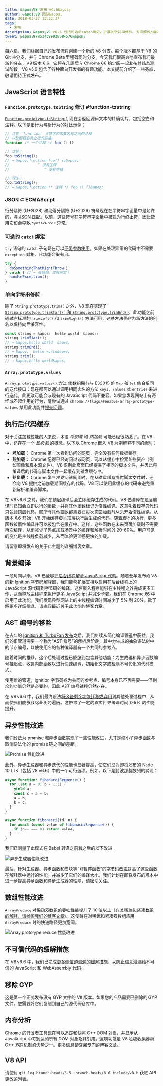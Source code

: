 ```yaml
---
title: &apos;V8 发布 v6.6&apos;
author: &apos;V8 团队&apos;
date: 2018-03-27 13:33:37
tags:
  - 发布
description: &apos;V8 v6.6 包括可选的catch绑定、扩展的字符串修剪、多项解析/编译/运行时性能改进等等！&apos;
tweet: &apos;978534399938584576&apos;
---
```

每六周，我们根据自己的[发布流程](/docs/release-process)创建一个新的 V8 分支。每个版本都基于 V8 的 Git 主分支，并与 Chrome Beta 里程碑同时分支。今天我们很高兴地宣布我们最新的分支，[V8 版本 6.6](https://chromium.googlesource.com/v8/v8.git/+log/branch-heads/6.6)，它将在几周后与 Chrome 66 稳定版一起发布并结束测试阶段。V8 v6.6 包含了各种面向开发者的有趣功能。本文提前介绍了一些亮点，敬请期待正式发布。

<!--truncate-->
## JavaScript 语言特性

### `Function.prototype.toString` 修订  #function-tostring

[`Function.prototype.toString()`](/features/function-tostring) 现在会返回源码文本的精确切片，包括空白和注释。以下是旧行为与新行为的对比示例：

```js
// 注意 `function` 关键字和函数名称之间的注释
// 以及函数名称之后的空格。
function /* 一个注释 */ foo () {}

// 之前：
foo.toString();
// → &apos;function foo() {}&apos;
//             ^ 没有注释
//                ^ 没有空格

// 现在：
foo.toString();
// → &apos;function /* 注释 */ foo () {}&apos;
```

### JSON ⊂ ECMAScript

行分隔符 (U+2028) 和段落分隔符 (U+2029) 符号现在在字符串字面量中是允许的，[与 JSON 匹配](/features/subsume-json)。以前，这些符号在字符串字面量中被视为行终止符，因此使用它们会导致 `SyntaxError` 异常。

### 可选的 `catch` 绑定

`try` 语句的 `catch` 子句现在可以[不带参数使用](/features/optional-catch-binding)。如果在处理异常的代码中不需要 `exception` 对象，此功能会很有用。

```js
try {
  doSomethingThatMightThrow();
} catch { // → 看妈妈，没有绑定！
  handleException();
}
```

### 单向字符串修剪

除了 `String.prototype.trim()` 之外，V8 现在实现了[`String.prototype.trimStart()` 和 `String.prototype.trimEnd()`](/features/string-trimming)。此功能之前通过非标准的 `trimLeft()` 和 `trimRight()` 方法可用，这些方法仍作为新方法的别名以保持向后兼容性。

```js
const string = &apos;  hello world  &apos;;
string.trimStart();
// → &apos;hello world  &apos;
string.trimEnd();
// → &apos;  hello world&apos;
string.trim();
// → &apos;hello world&apos;
```

### `Array.prototype.values`

[`Array.prototype.values()` 方法](https://tc39.es/ecma262/#sec-array.prototype.values) 使数组拥有与 ES2015 的 `Map` 和 `Set` 集合相同的迭代接口：现在都可以通过调用相同命名的方法 `keys`、`values` 或 `entries` 来进行迭代。此更改可能会与现有的 JavaScript 代码不兼容。如果您发现网站上有奇怪或不起作用的行为，请尝试通过 `chrome://flags/#enable-array-prototype-values` 禁用此功能并[提交问题](https://bugs.chromium.org/p/v8/issues/entry?template=Defect+report+from+user)。

## 执行后代码缓存

对于关注加载性能的人来说，术语 _冷加载_ 和 _热加载_ 可能已经很熟悉了。在 V8 中，还存在一个 _热负载_ 的概念。以下以 Chrome 嵌入 V8 为例解释不同的级别：

- **冷加载：** Chrome 第一次看到访问的网页，完全没有任何数据缓存。
- **热加载：** Chrome 记得已经访问过该网页，可以从缓存中检索某些资产（例如图像和脚本源文件）。V8 识别此页面已经提供了相同的脚本文件，并因此将编译后的代码与脚本文件一起缓存到磁盘缓存中。
- **热负载：** Chrome 第三次访问该网页时，在从磁盘缓存提供脚本文件时，还会向 V8 提供之前加载期间缓存的代码。V8 可以使用此缓存的代码来避免重新解析和编译脚本。

在 V8 v6.6 之前，我们在顶层编译后会立即缓存生成的代码。V8 仅编译在顶层编译时已知会立即执行的函数，并将其他函数标记为惰性编译。这意味着缓存的代码只包括顶层代码，而所有其他函数都需要在每次页面加载时从头开始惰性编译。从版本 6.6 开始，V8 开始缓存脚本顶层执行后生成的代码。随着脚本的执行，更多函数被惰性编译并可以被包含在缓存中。这样，这些函数在未来页面加载时不需要再次编译，从而减少了热点加载场景中的编译和解析时间的 20-60%。用户可见的变化是主线程负载减少，从而体验更流畅更快的加载。

请留意即将发布的关于此主题的详细博客文章。

## 背景编译

一段时间以来，V8 已能够[在后台线程解析 JavaScript 代码](https://blog.chromium.org/2015/03/new-javascript-techniques-for-rapid.html)。随着去年发布的 V8 的新 [Ignition 字节码解释器](/blog/launching-ignition-and-turbofan)，我们能够扩展支持以启用在后台线程上的 JavaScript 源代码到字节码的编译。这使嵌入程序能够在主线程之外完成更多工作，从而释放主线程来执行更多 JavaScript 并减少卡顿。我们在 Chrome 66 中启用了此功能，我们发现典型网站上的主线程编译时间减少了 5% 到 20%。欲了解更多详细信息，请查阅[最近关于此功能的博客文章](/blog/background-compilation)。

## AST 编号的移除

在去年的 [Ignition 和 TurboFan 发布](/blog/launching-ignition-and-turbofan)之后，我们继续从简化编译管道中获益。我们的旧管道需要一个称为“AST 编号”的解析后阶段，其中为生成的抽象语法树中的节点编号，以使使用它的各种编译器有一个共同的参考点。

随着时间的推移，这个后处理过程已膨胀到包含其他功能：为生成器和异步函数编号挂起点，收集内部函数以进行快速编译，初始化文字或检测不可优化的代码模式。

使用新的管道，Ignition 字节码成为共同的参考点，编号本身已不再需要——但剩余的功能仍然是必要的，因此 AST 编号过程仍然存在。

在 V8 v6.6 中，我们最终设法[将这些剩余功能迁移或弃用](https://bugs.chromium.org/p/v8/issues/detail?id=7178)到其他处理过程中，从而使我们能够移除此树的遍历。这带来了一定的真实世界编译时间 3-5% 的性能提升。

## 异步性能改进

我们设法为 promise 和异步函数实现了一些性能改进，尤其是缩小了异步函数与取消语法化的 promise 链之间的差距。

![Promise 性能改进](/_img/v8-release-66/promise.svg)

此外，异步生成器和异步迭代的性能也显著提高，使它们成为即将发布的 Node 10 LTS（包括 V8 v6.6）中的一个可行选项。例如，以下是斐波那契数列的实现：

```js
async function* fibonacciSequence() {
  for (let a = 0, b = 1;;) {
    yield a;
    const c = a + b;
    a = b;
    b = c;
  }
}

async function fibonacci(id, n) {
  for await (const value of fibonacciSequence()) {
    if (n-- === 0) return value;
  }
}
```

我们已测量了此模式在 Babel 转译之前和之后的以下改进：

![异步生成器性能改进](/_img/v8-release-66/async-generator.svg)

最后，针对生成器、异步函数和模块等“可暂停函数”的[字节码改进](https://chromium-review.googlesource.com/c/v8/v8/+/866734)提高了这些函数在解释器中运行的性能，并减少了它们的编译大小。我们计划在即将发布的版本中进一步提高异步函数和异步生成器的性能，请密切关注。

## 数组性能改进

`Array#reduce` 对稀疏双数组的吞吐性能提升了 10 倍以上（[有关稀疏和紧凑数组的解释，请参阅我们的博客文章](/blog/elements-kinds)）。这使得在对稀疏和紧凑双数组应用 `Array#reduce` 时的快速路径更加宽阔。

![`Array.prototype.reduce` 性能改进](/_img/v8-release-66/array-reduce.svg)

## 不可信代码的缓解措施

在 V8 v6.6 中，我们已完成[更多侧信道漏洞的缓解措施](/docs/untrusted-code-mitigations)，以防止信息泄漏给不可信的 JavaScript 和 WebAssembly 代码。

## 移除 GYP

这是第一个正式发布没有 GYP 文件的 V8 版本。如果您的产品需要已删除的 GYP 文件，您需要将它们复制到自己的源代码仓库中。

## 内存分析

Chrome 的开发者工具现在可以追踪和快照 C++ DOM 对象，并显示从 JavaScript 中可到达的所有 DOM 对象及其引用。这项功能是 V8 垃圾收集器新 C++ 追踪机制的优势之一。更多信息请查阅[专门的博客文章](/blog/tracing-js-dom)。

## V8 API

请使用 `git log branch-heads/6.5..branch-heads/6.6 include/v8.h` 获取 API 更改的列表。
